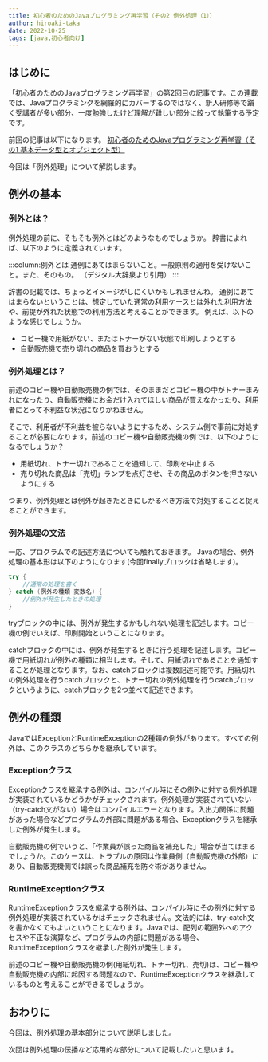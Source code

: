 ```yaml
---
title: 初心者のためのJavaプログラミング再学習（その2 例外処理（1））
author: hiroaki-taka
date: 2022-10-25
tags: [java,初心者向け]
---
```


## はじめに
「初心者のためのJavaプログラミング再学習」の第2回目の記事です。この連載では、Javaプログラミングを網羅的にカバーするのではなく、新人研修等で躓く受講者が多い部分、一度勉強したけど理解が難しい部分に絞って執筆する予定です。

前回の記事は以下になります。
[初心者のためのJavaプログラミング再学習（その1 基本データ型とオブジェクト型）](/learning/java-for-beginners_01/)

今回は「例外処理」について解説します。

## 例外の基本
### 例外とは？
例外処理の前に、そもそも例外とはどのようなものでしょうか。
辞書によれば、以下のように定義されています。

:::column:例外とは
通例にあてはまらないこと。一般原則の適用を受けないこと。また、そのもの。
（デジタル大辞泉より引用）
:::

辞書の記載では、ちょっとイメージがしにくいかもしれませんね。
通例にあてはまらないということは、想定していた通常の利用ケースとは外れた利用方法や、前提が外れた状態での利用方法と考えることができます。
例えば、以下のような感じでしょうか。
- コピー機で用紙がない、またはトナーがない状態で印刷しようとする
- 自動販売機で売り切れの商品を買おうとする

### 例外処理とは？
前述のコピー機や自動販売機の例では、そのままだとコピー機の中がトナーまみれになったり、自動販売機にお金だけ入れてほしい商品が買えなかったり、利用者にとって不利益な状況になりかねません。

そこで、利用者が不利益を被らないようにするため、システム側で事前に対処することが必要になります。前述のコピー機や自動販売機の例では、以下のようになるでしょうか？

- 用紙切れ、トナー切れであることを通知して、印刷を中止する
- 売り切れた商品は「売切」ランプを点灯させ、その商品のボタンを押さないようにする

つまり、例外処理とは例外が起きたときにしかるべき方法で対処することと捉えることができます。

### 例外処理の文法
一応、プログラムでの記述方法についても触れておきます。
Javaの場合、例外処理の基本形は以下のようになります(今回finallyブロックは省略します)。

```java
try {
    //通常の処理を書く
} catch (例外の種類 変数名) {
    //例外が発生したときの処理
} 
```
tryブロックの中には、例外が発生するかもしれない処理を記述します。コピー機の例でいえば、印刷開始ということになります。

catchブロックの中には、例外が発生するときに行う処理を記述します。コピー機で用紙切れが例外の種類に相当します。そして、用紙切れであることを通知することが処理となります。なお、catchブロックは複数記述可能です。用紙切れの例外処理を行うcatchブロックと、トナー切れの例外処理を行うcatchブロックというように、catchブロックを2つ並べて記述できます。

## 例外の種類
JavaではExceptionとRuntimeExceptionの2種類の例外があります。すべての例外は、このクラスのどちらかを継承しています。

### Exceptionクラス

Exceptionクラスを継承する例外は、コンパイル時にその例外に対する例外処理が実装されているかどうかがチェックされます。例外処理が実装されていない（try-catch文がない）場合はコンパイルエラーとなります。入出力関係に問題があった場合などプログラムの外部に問題がある場合、Exceptionクラスを継承した例外が発生します。

自動販売機の例でいうと、「作業員が誤った商品を補充した」場合が当てはまるでしょうか。このケースは、トラブルの原因は作業員側（自動販売機の外部）にあり、自動販売機側では誤った商品補充を防ぐ術がありません。

### RuntimeExceptionクラス
RuntimeExceptionクラスを継承する例外は、コンパイル時にその例外に対する例外処理が実装されているかはチェックされません。文法的には、try-catch文を書かなくてもよいということになります。Javaでは、配列の範囲外へのアクセスや不正な演算など、プログラムの内部に問題がある場合、RuntimeExceptionクラスを継承した例外が発生します。

前述のコピー機や自動販売機の例(用紙切れ、トナー切れ、売切)は、コピー機や自動販売機の内部に起因する問題なので、RuntimeExceptionクラスを継承しているものと考えることができるでしょうか。

## おわりに
今回は、例外処理の基本部分について説明しました。

次回は例外処理の伝播など応用的な部分について記載したいと思います。